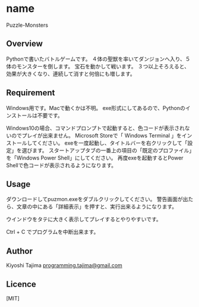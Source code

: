 # name
Puzzle-Monsters

## Overview
Pythonで書いたバトルゲームです。
４体の聖獣を率いてダンジョンへ入り、５体のモンスターを倒します。
宝石を動かして戦います。
３つ以上そろえると、効果が大きくなり、連続して消すと何倍にも増します。

## Requirement
Windows用です。Macで動くかは不明。
exe形式にしてあるので、Pythonのインストールは不要です。

Windows10の場合、コマンドプロンプトで起動すると、色コードが表示されないのでプレイが出来ません。
Microsoft Storeで「 Windows Terminal 」をインストールしてください。
exeを一度起動し、タイトルバーを右クリックして「設定」を選びます。
スタートアップタブの一番上の項目の「既定のプロファイル」を「Windows Power Shell」にしてください。
再度exeを起動するとPower Shellで色コードが表示されるようになります。

## Usage
ダウンロードしてpuzmon.exeをダブルクリックしてください。
警告画面が出たら、文章の中にある「詳細表示」を押すと、実行出来るようになります。

ウインドウをタテに大きく表示してプレイするとやりやすいです。

Ctrl + C でプログラムを中断出来ます。

## Author
Kiyoshi Tajima
programming.tajima@gmail.com

## Licence
[MIT]
